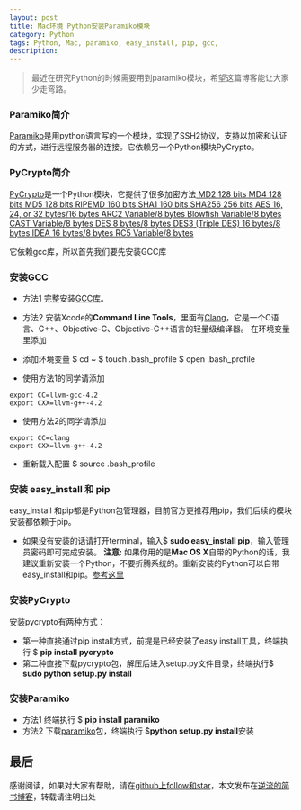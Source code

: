 ```yaml
---
layout: post
title: Mac环境 Python安装Paramiko模块
category: Python
tags: Python, Mac, paramiko, easy_install, pip, gcc, 
description:
---
```



> 最近在研究Python的时候需要用到paramiko模块，希望这篇博客能让大家少走弯路。

### Paramiko简介
[Paramiko](http://www.paramiko.org)是用python语言写的一个模块，实现了SSH2协议，支持以加密和认证的方式，进行远程服务器的连接。它依赖另一个Python模块PyCrypto。

### PyCrypto简介
[PyCrypto](https://www.dlitz.net/software/pycrypto/)是一个Python模块，它提供了很多加密方法[
MD2 128 bits
MD4 128 bits
MD5 128 bits
RIPEMD 160 bits
SHA1 160 bits
SHA256 256 bits
AES 16, 24, or 32 bytes/16 bytes
ARC2 Variable/8 bytes
Blowfish Variable/8 bytes
CAST Variable/8 bytes
DES 8 bytes/8 bytes
DES3 (Triple DES) 16 bytes/8 bytes
IDEA 16 bytes/8 bytes
RC5 Variable/8 bytes](https://www.dlitz.net/software/pycrypto/doc/)

它依赖gcc库，所以首先我们要先安装GCC库

### 安装GCC

* 方法1 
完整安装[GCC库](https://gcc.gnu.org)。

* 方法2
安装Xcode的**Command Line Tools**，里面有[Clang](https://baike.baidu.com/item/clang/3698345?fr=aladdin)，它是一个C语言、C++、Objective-C、Objective-C++语言的轻量级编译器。
在环境变量里添加

* 添加环境变量
$ cd ~
$ touch .bash_profile
$ open .bash_profile

* 使用方法1的同学请添加
```shall
export CC=llvm-gcc-4.2
export CXX=llvm-g++-4.2
```
* 使用方法2的同学请添加
```shall
export CC=clang
export CXX=llvm-g++-4.2
```

* 重新载入配置
$ source .bash_profile 

### 安装 easy_install 和 pip
easy_install 和pip都是Python包管理器，目前官方更推荐用pip，我们后续的模块安装都依赖于pip。
* 如果没有安装的话请打开terminal，输入$  **sudo easy_install pip**，输入管理员密码即可完成安装。
**注意:** 如果你用的是**Mac OS X**自带的Python的话，我建议重新安装一个Python，不要折腾系统的。重新安装的Python可以自带easy_install和pip。[参考这里](http://pythonguidecn.readthedocs.io/zh/latest/starting/install/osx.html)

### 安装PyCrypto
安装pycrypto有两种方式：
* 第一种直接通过pip install方式，前提是已经安装了easy install工具，终端执行 $ **pip install pycrypto**
* 第二种直接下载pycrypto包，解压后进入setup.py文件目录，终端执行$ **sudo python setup.py install**

### 安装Paramiko
* 方法1 终端执行 $ **pip install paramiko** 
* 方法2 下载[paramiko](https://github.com/paramiko/paramiko)包，终端执行 $**python setup.py install**安装

## 最后

感谢阅读，如果对大家有帮助，请在[github上follow和star](https://github.com/yuxinyang0325)，本文发布在[逆流的简书博客](http://www.jianshu.com/p/3b572cdab266)，转载请注明出处
